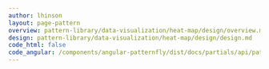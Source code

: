 ```yaml
---
author: lhinson
layout: page-pattern
overview: pattern-library/data-visualization/heat-map/design/overview.md2
design: pattern-library/data-visualization/heat-map/design/design.md
code_html: false
code_angular: /components/angular-patternfly/dist/docs/partials/api/patternfly.charts.directive.pfHeatMap.html
---
```

